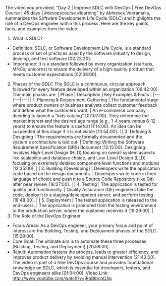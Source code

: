 The video you provided, "Day-2 | Improve SDLC with DevOps | Free DevOps Course | 45 days | #devopscourse #learning" by Abhishek.Veeramalla, summarizes the Software Development Life Cycle (SDLC) and highlights the role of a DevOps engineer within this process.
Here are the key points, facts, and examples from the video:
1. What is SDLC?
 * Definition: SDLC, or Software Development Life Cycle, is a standard process or set of practices used by the software industry to design, develop, and test software [02:22:20].
 * Importance: It is a standard followed by every organization (startups, MNCs, unicorns) to ensure the delivery of a high-quality product that meets customer expectations [02:08:00].
2. Phases of the SDLC
The SDLC is a continuous, circular approach followed for every feature developed within an organization [06:42:00]. The main phases are:
| Phase | Description | Key Examples & Facts |
|---|---|---|
| 1. Planning & Requirement Gathering | The fundamental stage where product owners or business analysts collect customer feedback and define what the customers want. | An e-commerce company deciding to launch a "kids catalog" [07:07:00]. They determine the market interest and the desired age range (e.g., 1-4 years versus 6-12 years) to ensure the feature is useful [11:14:00]. An idea can be suspended at this stage if it is not viable [10:54:00]. |
| 2. Defining & Designing | The requirements are formally documented and the system's architecture is laid out. | Defining: Writing the Software Requirement Specification (SRS) document [12:15:00]. Designing: Involves High-Level Design (HLD) focusing on overall system aspects like scalability and database choice, and Low-Level Design (LLD) focusing on extremely detailed component-level functions and modules [12:35:00]. |
| 3. Building (Developing) | Developers write the application code based on the design documents. | Developers write code in their language of choice and push it to a Source Code Repository (like Git) after peer review [16:27:00]. |
| 4. Testing | The application is tested for quality and functionality. | Quality Assurance (QE) engineers take the code, deploy it to a staging/development server, and perform testing [18:48:00]. |
| 5. Deployment | The tested application is released to the end-users. | The application is promoted from the testing environment to the production server, where the customer receives it [19:29:00]. |
3. The Role of the DevOps Engineer
 * Focus Areas: As a DevOps engineer, your primary focus and point of interest are the Building, Testing, and Deployment phases of the SDLC [15:28:00].
 * Core Goal: The ultimate aim is to automate these three processes (Building, Testing, and Deployment) [20:58:00].
 * Result: Automation fastens the process, leads to greater efficiency, and improves product delivery by avoiding manual intervention [21:43:00].
The video is part of a free DevOps course and provides foundational knowledge on SDLC, which is essential for developers, testers, and DevOps engineers alike [01:04:00].
Video Link: http://www.youtube.com/watch?v=jRqBIpcgO4g

